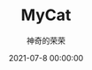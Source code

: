 ---
title: MyCat
date: 2021-07-8 00:00:00
author: 神奇的荣荣
summary: ""
categories: 分库分表
tags: 
    - MyCat
    - 分布式
---